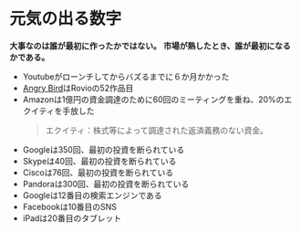 # 元気の出る数字

**大事なのは誰が最初に作ったかではない。**
**市場が熟したとき、誰が最初になるかである。**

- Youtubeがローンチしてからバズるまでに６か月かかった
- [Angry Bird](https://www.angrybirds.com/)はRovioの52作品目
- Amazonは1億円の資金調達のために60回のミーティングを重ね、20%のエクイティを手放した  
  > エクイティ：株式等によって調達された返済義務のない資金。
- Googleは350回、最初の投資を断られている
- Skypeは40回、最初の投資を断られている
- Ciscoは76回、最初の投資を断られている
- Pandoraは300回、最初の投資を断られている
- Googleは12番目の検索エンジンである
- Facebookは10番目のSNS
- iPadは20番目のタブレット
